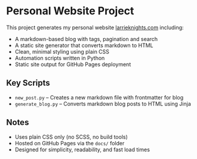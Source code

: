 # Personal Website Project

This project generates my personal website [larrieknights.com](https://larrieknights.com) including:

- A markdown-based blog with tags, pagination and search
- A static site generator that converts markdown to HTML
- Clean, minimal styling using plain CSS
- Automation scripts written in Python
- Static site output for GitHub Pages deployment

## Key Scripts

- `new_post.py` – Creates a new markdown file with frontmatter for blog
- `generate_blog.py` – Converts markdown blog posts to HTML using Jinja

## Notes

- Uses plain CSS only (no SCSS, no build tools)
- Hosted on GitHub Pages via the `docs/` folder
- Designed for simplicity, readability, and fast load times